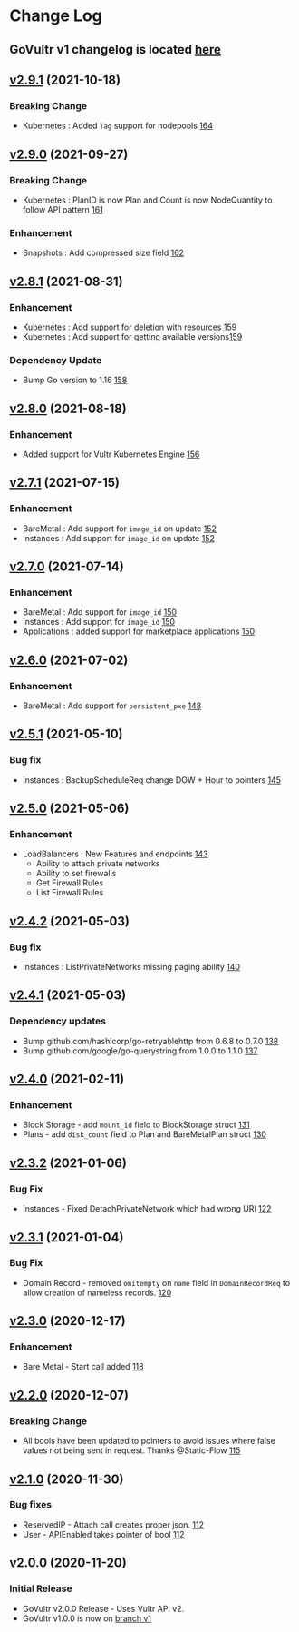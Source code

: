 # Change Log

## GoVultr v1 changelog is located [here](https://github.com/vultr/govultr/blob/v1/CHANGELOG.md)

## [v2.9.1](https://github.com/vultr/govultr/compare/v2.9.0..v2.9.1) (2021-10-18)
### Breaking Change
* Kubernetes : Added `Tag` support for nodepools [164](https://github.com/vultr/govultr/pull/164)

## [v2.9.0](https://github.com/vultr/govultr/compare/v2.8.1..v2.9.0) (2021-09-27)
### Breaking Change
* Kubernetes : PlanID is now Plan and Count is now NodeQuantity to follow API pattern [161](https://github.com/vultr/govultr/pull/161)

### Enhancement
* Snapshots : Add compressed size field [162](https://github.com/vultr/govultr/pull/162)

## [v2.8.1](https://github.com/vultr/govultr/compare/v2.8.0..v2.8.1) (2021-08-31)
### Enhancement
* Kubernetes : Add support for deletion with resources [159](https://github.com/vultr/govultr/pull/159)
* Kubernetes : Add support for getting available versions[159](https://github.com/vultr/govultr/pull/159)

### Dependency Update
* Bump Go version to 1.16 [158](https://github.com/vultr/govultr/pull/158)

## [v2.8.0](https://github.com/vultr/govultr/compare/v2.7.1..v2.8.0) (2021-08-18)
### Enhancement
* Added support for Vultr Kubernetes Engine [156](https://github.com/vultr/govultr/pull/156)

## [v2.7.1](https://github.com/vultr/govultr/compare/v2.7.0..v2.7.1) (2021-07-15)
### Enhancement
* BareMetal : Add support for `image_id` on update [152](https://github.com/vultr/govultr/pull/152)
* Instances : Add support for `image_id` on update [152](https://github.com/vultr/govultr/pull/152)

## [v2.7.0](https://github.com/vultr/govultr/compare/v2.6.0..v2.7.0) (2021-07-14)
### Enhancement
* BareMetal : Add support for `image_id` [150](https://github.com/vultr/govultr/pull/150)
* Instances : Add support for `image_id` [150](https://github.com/vultr/govultr/pull/150)
* Applications : added support for marketplace applications [150](https://github.com/vultr/govultr/pull/150)

## [v2.6.0](https://github.com/vultr/govultr/compare/v2.5.1..v2.6.0) (2021-07-02)
### Enhancement
* BareMetal : Add support for `persistent_pxe` [148](https://github.com/vultr/govultr/pull/148)

## [v2.5.1](https://github.com/vultr/govultr/compare/v2.5.0..v2.5.1) (2021-05-10)
### Bug fix
* Instances : BackupScheduleReq change DOW + Hour to pointers  [145](https://github.com/vultr/govultr/pull/145)

## [v2.5.0](https://github.com/vultr/govultr/compare/v2.4.2..v2.5.0) (2021-05-06)
### Enhancement
* LoadBalancers : New Features and endpoints [143](https://github.com/vultr/govultr/pull/143)
  * Ability to attach private networks
  * Ability to set firewalls
  * Get Firewall Rules
  * List Firewall Rules 

## [v2.4.2](https://github.com/vultr/govultr/compare/v2.4.1..v2.4.2) (2021-05-03)
### Bug fix
* Instances : ListPrivateNetworks missing paging ability [140](https://github.com/vultr/govultr/pull/140)

## [v2.4.1](https://github.com/vultr/govultr/compare/v2.4.0..v2.4.1) (2021-05-03)
### Dependency updates
* Bump github.com/hashicorp/go-retryablehttp from 0.6.8 to 0.7.0 [138](https://github.com/vultr/govultr/pull/138)
* Bump github.com/google/go-querystring from 1.0.0 to 1.1.0 [137](https://github.com/vultr/govultr/pull/137)

## [v2.4.0](https://github.com/vultr/govultr/compare/v2.3.2..v2.4.0) (2021-02-11)
### Enhancement
* Block Storage - add `mount_id` field to BlockStorage struct [131](https://github.com/vultr/govultr/pull/131)
* Plans - add `disk_count` field to Plan and BareMetalPlan struct [130](https://github.com/vultr/govultr/pull/130)

## [v2.3.2](https://github.com/vultr/govultr/compare/v2.3.1..v2.3.2) (2021-01-06)
### Bug Fix
* Instances - Fixed DetachPrivateNetwork which had wrong URI [122](https://github.com/vultr/govultr/pull/122)

## [v2.3.1](https://github.com/vultr/govultr/compare/v2.3.0..v2.3.1) (2021-01-04)
### Bug Fix
* Domain Record - removed `omitempty` on `name` field in `DomainRecordReq` to allow creation of nameless records. [120](https://github.com/vultr/govultr/pull/120)

## [v2.3.0](https://github.com/vultr/govultr/compare/v2.2.0..v2.3.0) (2020-12-17)
### Enhancement
* Bare Metal - Start call added [118](https://github.com/vultr/govultr/pull/118)

## [v2.2.0](https://github.com/vultr/govultr/compare/v2.1.0..v2.2.0) (2020-12-07)
### Breaking Change
* All bools have been updated to pointers to avoid issues where false values not being sent in request. Thanks @Static-Flow [115](https://github.com/vultr/govultr/pull/115)

## [v2.1.0](https://github.com/vultr/govultr/compare/v2.0.0..v2.1.0) (2020-11-30)
### Bug fixes
* ReservedIP - Attach call creates proper json. [112](https://github.com/vultr/govultr/pull/112)
* User - APIEnabled takes pointer of bool [112](https://github.com/vultr/govultr/pull/112)

## v2.0.0 (2020-11-20)
### Initial Release
* GoVultr v2.0.0 Release - Uses Vultr API v2.
* GoVultr v1.0.0 is now on [branch v1](https://github.com/vultr/govultr/tree/v1)